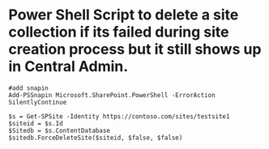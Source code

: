 # Power Shell Script to delete a site collection if its failed during site creation process but it still shows up in Central Admin.

    #add snapin
    Add-PSSnapin Microsoft.SharePoint.PowerShell -ErrorAction SilentlyContinue

    $s = Get-SPSite -Identity https://contoso.com/sites/testsite1
    $siteid = $s.Id
    $Sitedb = $s.ContentDatabase
    $sitedb.ForceDeleteSite($siteid, $false, $false)
